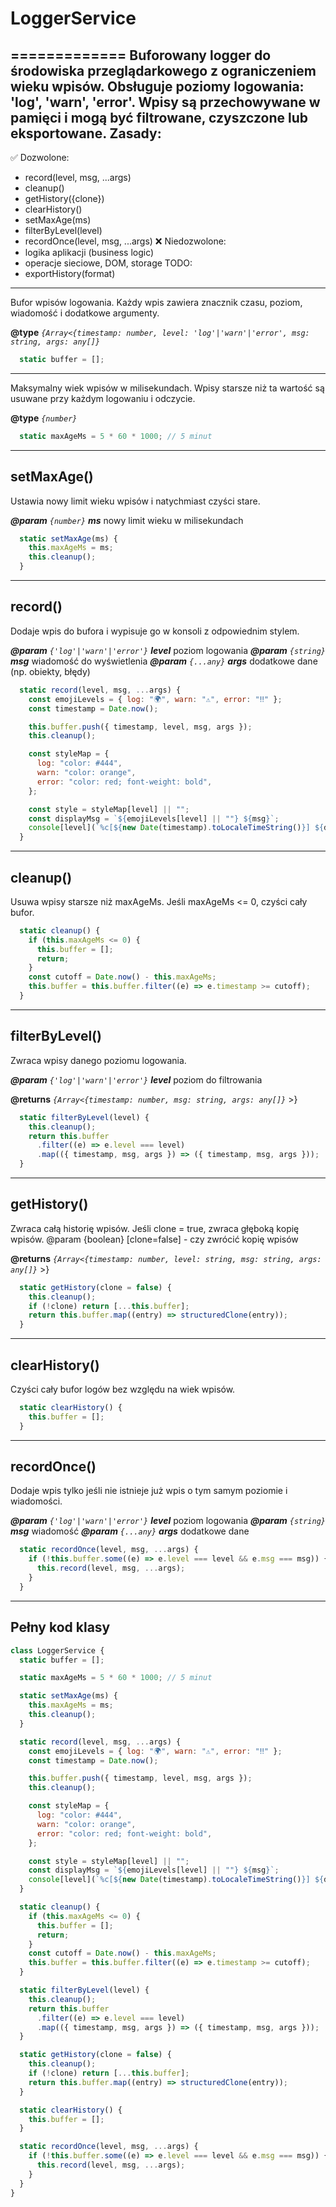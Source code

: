 # LoggerService

=============
Buforowany logger do środowiska przeglądarkowego z ograniczeniem wieku wpisów.
Obsługuje poziomy logowania: 'log', 'warn', 'error'.
Wpisy są przechowywane w pamięci i mogą być filtrowane, czyszczone lub eksportowane.
Zasady:
-------
✅ Dozwolone:
  - record(level, msg, ...args)
  - cleanup()
  - getHistory({clone})
  - clearHistory()
  - setMaxAge(ms)
  - filterByLevel(level)
  - recordOnce(level, msg, ...args)
❌ Niedozwolone:
  - logika aplikacji (business logic)
  - operacje sieciowe, DOM, storage
TODO:
  - exportHistory(format)

---

Bufor wpisów logowania.
Każdy wpis zawiera znacznik czasu, poziom, wiadomość i dodatkowe argumenty.

**@type** *`{Array<{timestamp: number, level: 'log'|'warn'|'error', msg: string, args: any[]}`*

```javascript
  static buffer = [];
```

---

Maksymalny wiek wpisów w milisekundach.
Wpisy starsze niż ta wartość są usuwane przy każdym logowaniu i odczycie.

**@type** *`{number}`*

```javascript
  static maxAgeMs = 5 * 60 * 1000; // 5 minut
```

---

## setMaxAge()

Ustawia nowy limit wieku wpisów i natychmiast czyści stare.

**_@param_** *`{number}`* _**ms**_  nowy limit wieku w milisekundach

```javascript
  static setMaxAge(ms) {
    this.maxAgeMs = ms;
    this.cleanup();
  }
```

---

## record()

Dodaje wpis do bufora i wypisuje go w konsoli z odpowiednim stylem.

**_@param_** *`{'log'|'warn'|'error'}`* _**level**_  poziom logowania
**_@param_** *`{string}`* _**msg**_  wiadomość do wyświetlenia
**_@param_** *`{...any}`* _**args**_  dodatkowe dane (np. obiekty, błędy)

```javascript
  static record(level, msg, ...args) {
    const emojiLevels = { log: "🌍", warn: "⚠️", error: "‼️" };
    const timestamp = Date.now();

    this.buffer.push({ timestamp, level, msg, args });
    this.cleanup();

    const styleMap = {
      log: "color: #444",
      warn: "color: orange",
      error: "color: red; font-weight: bold",
    };

    const style = styleMap[level] || "";
    const displayMsg = `${emojiLevels[level] || ""} ${msg}`;
    console[level](`%c[${new Date(timestamp).toLocaleTimeString()}] ${displayMsg}`, style, ...args);
  }
```

---

## cleanup()

Usuwa wpisy starsze niż maxAgeMs.
Jeśli maxAgeMs <= 0, czyści cały bufor.

```javascript
  static cleanup() {
    if (this.maxAgeMs <= 0) {
      this.buffer = [];
      return;
    }
    const cutoff = Date.now() - this.maxAgeMs;
    this.buffer = this.buffer.filter((e) => e.timestamp >= cutoff);
  }
```

---

## filterByLevel()

Zwraca wpisy danego poziomu logowania.

**_@param_** *`{'log'|'warn'|'error'}`* _**level**_  poziom do filtrowania

**@returns** *`{Array<{timestamp: number, msg: string, args: any[]}`*  >}

```javascript
  static filterByLevel(level) {
    this.cleanup();
    return this.buffer
      .filter((e) => e.level === level)
      .map(({ timestamp, msg, args }) => ({ timestamp, msg, args }));
  }
```

---

## getHistory()

Zwraca całą historię wpisów.
Jeśli clone = true, zwraca głęboką kopię wpisów.
@param {boolean} [clone=false] - czy zwrócić kopię wpisów

**@returns** *`{Array<{timestamp: number, level: string, msg: string, args: any[]}`*  >}

```javascript
  static getHistory(clone = false) {
    this.cleanup();
    if (!clone) return [...this.buffer];
    return this.buffer.map((entry) => structuredClone(entry));
  }
```

---

## clearHistory()

Czyści cały bufor logów bez względu na wiek wpisów.

```javascript
  static clearHistory() {
    this.buffer = [];
  }
```

---

## recordOnce()

Dodaje wpis tylko jeśli nie istnieje już wpis o tym samym poziomie i wiadomości.

**_@param_** *`{'log'|'warn'|'error'}`* _**level**_  poziom logowania
**_@param_** *`{string}`* _**msg**_  wiadomość
**_@param_** *`{...any}`* _**args**_  dodatkowe dane

```javascript
  static recordOnce(level, msg, ...args) {
    if (!this.buffer.some((e) => e.level === level && e.msg === msg)) {
      this.record(level, msg, ...args);
    }
  }
```

---

## Pełny kod klasy
```javascript
class LoggerService {
  static buffer = [];

  static maxAgeMs = 5 * 60 * 1000; // 5 minut

  static setMaxAge(ms) {
    this.maxAgeMs = ms;
    this.cleanup();
  }

  static record(level, msg, ...args) {
    const emojiLevels = { log: "🌍", warn: "⚠️", error: "‼️" };
    const timestamp = Date.now();

    this.buffer.push({ timestamp, level, msg, args });
    this.cleanup();

    const styleMap = {
      log: "color: #444",
      warn: "color: orange",
      error: "color: red; font-weight: bold",
    };

    const style = styleMap[level] || "";
    const displayMsg = `${emojiLevels[level] || ""} ${msg}`;
    console[level](`%c[${new Date(timestamp).toLocaleTimeString()}] ${displayMsg}`, style, ...args);
  }

  static cleanup() {
    if (this.maxAgeMs <= 0) {
      this.buffer = [];
      return;
    }
    const cutoff = Date.now() - this.maxAgeMs;
    this.buffer = this.buffer.filter((e) => e.timestamp >= cutoff);
  }

  static filterByLevel(level) {
    this.cleanup();
    return this.buffer
      .filter((e) => e.level === level)
      .map(({ timestamp, msg, args }) => ({ timestamp, msg, args }));
  }

  static getHistory(clone = false) {
    this.cleanup();
    if (!clone) return [...this.buffer];
    return this.buffer.map((entry) => structuredClone(entry));
  }

  static clearHistory() {
    this.buffer = [];
  }

  static recordOnce(level, msg, ...args) {
    if (!this.buffer.some((e) => e.level === level && e.msg === msg)) {
      this.record(level, msg, ...args);
    }
  }
}
```